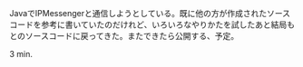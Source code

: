 JavaでIPMessengerと通信しようとしている。既に他の方が作成されたソースコードを参考に書いていたのだけれど、いろいろなやりかたを試したあと結局もとのソースコードに戻ってきた。またできたら公開する、予定。

3 min.
